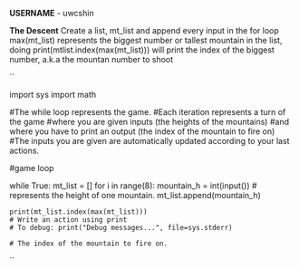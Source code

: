 **USERNAME** - uwcshin



**The Descent**
Create a list, mt_list and append every input in the for loop
max(mt_list) represents the biggest number or tallest mountain in the list, doing print(mtlist.index(max(mt_list))) will print the index of the biggest number, a.k.a the mountan number to shoot

``

import sys
import math

#The while loop represents the game.
#Each iteration represents a turn of the game
#where you are given inputs (the heights of the mountains)
#and where you have to print an output (the index of the mountain to fire on)
#The inputs you are given are automatically updated according to your last actions.


#game loop

while True:
    mt_list = []
    for i in range(8):
        mountain_h = int(input())  # represents the height of one mountain.
        mt_list.append(mountain_h)
        
    print(mt_list.index(max(mt_list)))
    # Write an action using print
    # To debug: print("Debug messages...", file=sys.stderr)
 
    # The index of the mountain to fire on.
``
    
    
